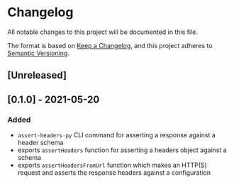 # Changelog
All notable changes to this project will be documented in this file.

The format is based on [Keep a Changelog](https://keepachangelog.com/en/1.0.0/),
and this project adheres to [Semantic Versioning](https://semver.org/spec/v2.0.0.html).

## [Unreleased]

## [0.1.0] - 2021-05-20

### Added

- `assert-headers-py` CLI command for asserting a response against a header schema
- exports `assertHeaders` function for asserting a headers object against a schema
- exports `assertHeadersFromUrl` function which makes an HTTP(S) request and asserts the response headers against a configuration
